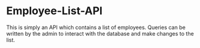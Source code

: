 # Employee-List-API

This is simply an API which contains a list of employees. Queries can be written by the admin to interact with the database and make changes to the
list.
